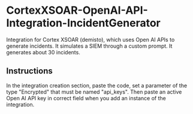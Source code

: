 # CortexXSOAR-OpenAI-API-Integration-IncidentGenerator
Integration for Cortex XSOAR (demisto), which uses Open AI APIs to generate incidents. It simulates a SIEM through a custom prompt. It generates about 30 incidents.

## Instructions
In the integration creation section, paste the code, set a parameter of the type "Encrypted" that must be named "api_keys".
Then paste an active Open AI API key in correct field when you add an instance of the integration.
